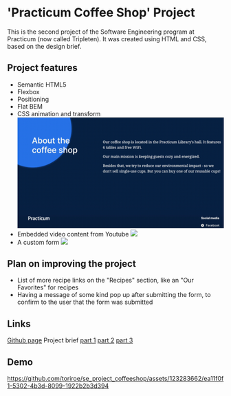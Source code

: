 # 'Practicum Coffee Shop' Project

This is the second project of the Software Engineering program at Practicum (now called Tripleten). It was created using HTML and CSS, based on the design brief.

## Project features

- Semantic HTML5
- Flexbox
- Positioning
- Flat BEM
- CSS animation and transform
![](https://github.com/toriroe/se_project_coffeeshop/blob/main/animation.gif)
- Embedded video content from Youtube
![](https://github.com/toriroe/se_project_coffeeshop/blob/main/videos.gif)
- A custom form
![](https://github.com/toriroe/se_project_coffeeshop/blob/main/form.gif)

## Plan on improving the project

- List of more recipe links on the "Recipes" section, like an "Our Favorites" for recipes
- Having a message of some kind pop up after submitting the form, to confirm to the user that the form was submitted

## Links

[Github page](https://toriroe.github.io/se_project_coffeeshop/)
Project brief [part 1](https://practicum-content.s3.us-west-1.amazonaws.com/web-developer/project-2/project-2-stage-2-brief.pdf) [part 2](https://practicum-content.s3.us-west-1.amazonaws.com/web-developer/project-2/project-2-stage-3-brief.pdf) [part 3](https://practicum-content.s3.us-west-1.amazonaws.com/web-developer/project-2/project-2-stage-4-brief.pdf)

## Demo

https://github.com/toriroe/se_project_coffeeshop/assets/123283662/ea11f0f1-5302-4b3d-8099-1922b2b3d394


